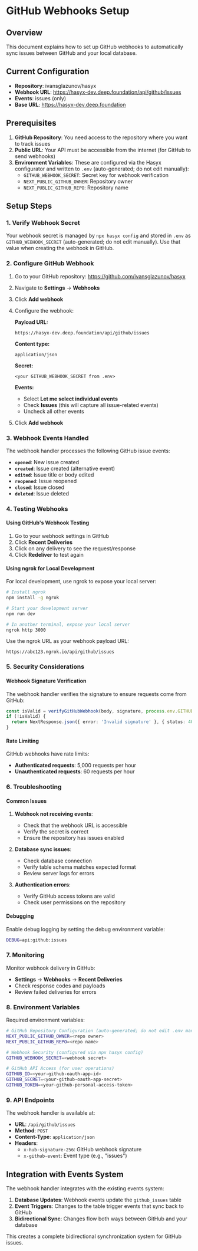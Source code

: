 # GitHub Webhooks Setup

## Overview

This document explains how to set up GitHub webhooks to automatically sync issues between GitHub and your local database.

## Current Configuration

- **Repository**: ivansglazunov/hasyx
- **Webhook URL**: https://hasyx-dev.deep.foundation/api/github/issues
- **Events**: issues (only)
- **Base URL**: https://hasyx-dev.deep.foundation

## Prerequisites

1. **GitHub Repository**: You need access to the repository where you want to track issues
2. **Public URL**: Your API must be accessible from the internet (for GitHub to send webhooks)
3. **Environment Variables**: These are configured via the Hasyx configurator and written to `.env` (auto-generated; do not edit manually):
   - `GITHUB_WEBHOOK_SECRET`: Secret key for webhook verification
   - `NEXT_PUBLIC_GITHUB_OWNER`: Repository owner
   - `NEXT_PUBLIC_GITHUB_REPO`: Repository name

## Setup Steps

### 1. Verify Webhook Secret

Your webhook secret is managed by `npx hasyx config` and stored in `.env` as `GITHUB_WEBHOOK_SECRET` (auto-generated; do not edit manually). Use that value when creating the webhook in GitHub.

### 2. Configure GitHub Webhook

1. Go to your GitHub repository: https://github.com/ivansglazunov/hasyx
2. Navigate to **Settings** → **Webhooks**
3. Click **Add webhook**
4. Configure the webhook:

   **Payload URL:**
   ```
   https://hasyx-dev.deep.foundation/api/github/issues
   ```

   **Content type:**
   ```
   application/json
   ```

   **Secret:**
   ```
   <your GITHUB_WEBHOOK_SECRET from .env>
   ```

   **Events:**
   - Select **Let me select individual events**
   - Check **Issues** (this will capture all issue-related events)
   - Uncheck all other events

5. Click **Add webhook**

### 3. Webhook Events Handled

The webhook handler processes the following GitHub issue events:

- **`opened`**: New issue created
- **`created`**: Issue created (alternative event)
- **`edited`**: Issue title or body edited
- **`reopened`**: Issue reopened
- **`closed`**: Issue closed
- **`deleted`**: Issue deleted

### 4. Testing Webhooks

#### Using GitHub's Webhook Testing

1. Go to your webhook settings in GitHub
2. Click **Recent Deliveries**
3. Click on any delivery to see the request/response
4. Click **Redeliver** to test again

#### Using ngrok for Local Development

For local development, use ngrok to expose your local server:

```bash
# Install ngrok
npm install -g ngrok

# Start your development server
npm run dev

# In another terminal, expose your local server
ngrok http 3000
```

Use the ngrok URL as your webhook payload URL:
```
https://abc123.ngrok.io/api/github/issues
```

### 5. Security Considerations

#### Webhook Signature Verification

The webhook handler verifies the signature to ensure requests come from GitHub:

```typescript
const isValid = verifyGitHubWebhook(body, signature, process.env.GITHUB_WEBHOOK_SECRET);
if (!isValid) {
  return NextResponse.json({ error: 'Invalid signature' }, { status: 401 });
}
```

#### Rate Limiting

GitHub webhooks have rate limits:
- **Authenticated requests**: 5,000 requests per hour
- **Unauthenticated requests**: 60 requests per hour

### 6. Troubleshooting

#### Common Issues

1. **Webhook not receiving events**:
   - Check that the webhook URL is accessible
   - Verify the secret is correct
   - Ensure the repository has issues enabled

2. **Database sync issues**:
   - Check database connection
   - Verify table schema matches expected format
   - Review server logs for errors

3. **Authentication errors**:
   - Verify GitHub access tokens are valid
   - Check user permissions on the repository

#### Debugging

Enable debug logging by setting the debug environment variable:

```bash
DEBUG=api:github:issues
```

### 7. Monitoring

Monitor webhook delivery in GitHub:
- **Settings** → **Webhooks** → **Recent Deliveries**
- Check response codes and payloads
- Review failed deliveries for errors

### 8. Environment Variables

Required environment variables:

```bash
# GitHub Repository Configuration (auto-generated; do not edit .env manually)
NEXT_PUBLIC_GITHUB_OWNER=<repo owner>
NEXT_PUBLIC_GITHUB_REPO=<repo name>

# Webhook Security (configured via npx hasyx config)
GITHUB_WEBHOOK_SECRET=<webhook secret>

# GitHub API Access (for user operations)
GITHUB_ID=<your-github-oauth-app-id>
GITHUB_SECRET=<your-github-oauth-app-secret>
GITHUB_TOKEN=<your-github-personal-access-token>
```

### 9. API Endpoints

The webhook handler is available at:
- **URL**: `/api/github/issues`
- **Method**: `POST`
- **Content-Type**: `application/json`
- **Headers**: 
  - `x-hub-signature-256`: GitHub webhook signature
  - `x-github-event`: Event type (e.g., "issues")

## Integration with Events System

The webhook handler integrates with the existing events system:

1. **Database Updates**: Webhook events update the `github_issues` table
2. **Event Triggers**: Changes to the table trigger events that sync back to GitHub
3. **Bidirectional Sync**: Changes flow both ways between GitHub and your database

This creates a complete bidirectional synchronization system for GitHub issues.
